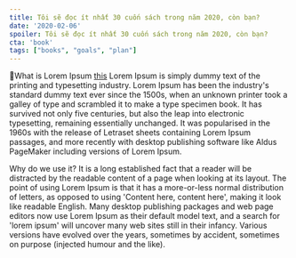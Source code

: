 ```yaml
---
title: Tôi sẽ đọc ít nhất 30 cuốn sách trong năm 2020, còn bạn?
date: '2020-02-06'
spoiler: Tôi sẽ đọc ít nhất 30 cuốn sách trong năm 2020, còn bạn?
cta: 'book'
tags: ["books", "goals", "plan"]
---
```


🤔What is Lorem Ipsum [this](/started-my-blog/) 
Lorem Ipsum is simply dummy text of the printing and typesetting industry. Lorem Ipsum has been the industry's standard dummy text ever since the 1500s, when an unknown printer took a galley of type and scrambled it to make a type specimen book. It has survived not only five centuries, but also the leap into electronic typesetting, remaining essentially unchanged. It was popularised in the 1960s with the release of Letraset sheets containing Lorem Ipsum passages, and more recently with desktop publishing software like Aldus PageMaker including versions of Lorem Ipsum.

Why do we use it?
It is a long established fact that a reader will be distracted by the readable content of a page when looking at its layout. The point of using Lorem Ipsum is that it has a more-or-less normal distribution of letters, as opposed to using 'Content here, content here', making it look like readable English. Many desktop publishing packages and web page editors now use Lorem Ipsum as their default model text, and a search for 'lorem ipsum' will uncover many web sites still in their infancy. Various versions have evolved over the years, sometimes by accident, sometimes on purpose (injected humour and the like).


